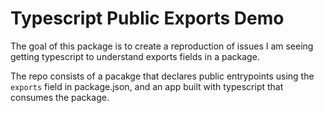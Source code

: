 # Typescript Public Exports Demo

The goal of this package is to create a reproduction of issues I am seeing getting typescript to understand exports fields in a package.

The repo consists of a pacakge that declares public entrypoints using the `exports` field in package.json, and an app built with typescript that consumes the package.
